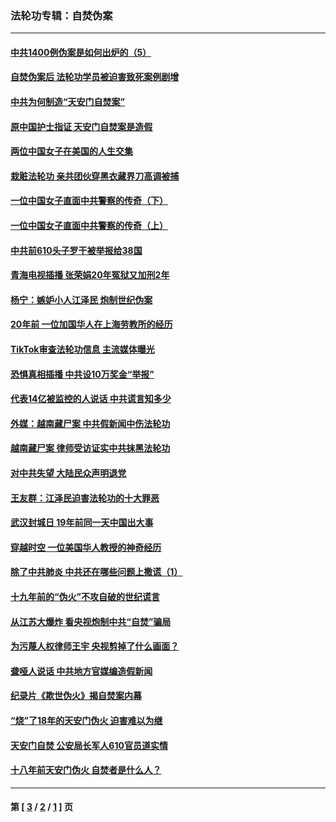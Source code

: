 ### 法轮功专辑：自焚伪案
---
#### [中共1400例伪案是如何出炉的（5）](../../pages/nf5562/n13226831.md?03230430) 
#### [自焚伪案后 法轮功学员被迫害致死案例剧增](../../pages/nf5562/n13190600.md?03230430) 
#### [中共为何制造“天安门自焚案”](../../pages/nf5562/n13183270.md?03230430) 
#### [原中国护士指证 天安门自焚案是造假](../../pages/nf5562/n13172289.md?03230430) 
#### [两位中国女子在美国的人生交集](../../pages/nf5562/n13156138.md?03230430) 
#### [栽赃法轮功 亲共团伙穿黑衣藏界刀高调被捕](../../pages/nf5562/n13073780.md?03230430) 
#### [一位中国女子直面中共警察的传奇（下）](../../pages/nf5562/n12989706.md?03230430) 
#### [一位中国女子直面中共警察的传奇（上）](../../pages/nf5562/n12985072.md?03230430) 
#### [中共前610头子罗干被举报给38国](../../pages/nf5562/n12975419.md?03230430) 
#### [青海电视插播 张荣娟20年冤狱又加刑2年](../../pages/nf5562/n12738166.md?03230430) 
#### [杨宁：嫉妒小人江泽民 炮制世纪伪案](../../pages/nf5562/n12724108.md?03230430) 
#### [20年前 一位加国华人在上海劳教所的经历](../../pages/nf5562/n12707932.md?03230430) 
#### [TikTok审查法轮功信息 主流媒体曝光](../../pages/nf5562/n12362336.md?03230430) 
#### [恐惧真相插播 中共设10万奖金“举报”](../../pages/nf5562/n12306396.md?03230430) 
#### [代表14亿被监控的人说话 中共谎言知多少](../../pages/nf5562/n12297484.md?03230430) 
#### [外媒：越南藏尸案 中共假新闻中伤法轮功](../../pages/nf5562/n12264411.md?03230430) 
#### [越南藏尸案 律师受访证实中共抹黑法轮功](../../pages/nf5562/n12261878.md?03230430) 
#### [对中共失望 大陆民众声明退党](../../pages/nf5562/n12187315.md?03230430) 
#### [王友群：江泽民迫害法轮功的十大罪恶](../../pages/nf5562/n12169074.md?03230430) 
#### [武汉封城日 19年前同一天中国出大事](../../pages/nf5562/n12150901.md?03230430) 
#### [穿越时空  一位美国华人教授的神奇经历](../../pages/nf5562/n12097460.md?03230430) 
#### [除了中共肺炎 中共还在哪些问题上撒谎（1）](../../pages/nf5562/n11955770.md?03230430) 
#### [十九年前的“伪火”不攻自破的世纪谎言](../../pages/nf5562/n11813238.md?03230430) 
#### [从江苏大爆炸 看央视炮制中共“自焚”骗局](../../pages/nf5562/n11140275.md?03230430) 
#### [为污蔑人权律师王宇 央视剪掉了什么画面？](../../pages/nf5562/n11130142.md?03230430) 
#### [聋哑人说话 中共地方官媒编造假新闻](../../pages/nf5562/n11006067.md?03230430) 
#### [纪录片《欺世伪火》揭自焚案内幕](../../pages/nf5562/n11002664.md?03230430) 
#### [“烧”了18年的天安门伪火 迫害难以为继](../../pages/nf5562/n10996660.md?03230430) 
#### [天安门自焚 公安局长军人610官员道实情](../../pages/nf5562/n10997098.md?03230430) 
#### [十八年前天安门伪火 自焚者是什么人？](../../pages/nf5562/n10996556.md?03230430) 

---
#### 第 [ [3](./3.md?03230430) / [2](./2.md?03230430) / [1](./1.md?03230430) ] 页
